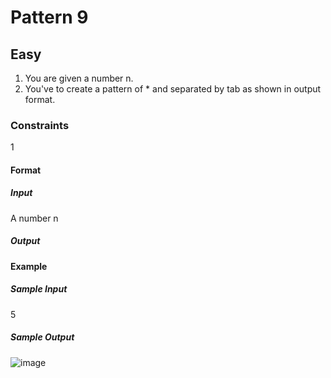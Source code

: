 <h1> Pattern 9 </h1>

<h2> Easy </h2>

1. You are given a number n.
2. You've to create a pattern of * and separated by tab as shown in output format.

<h3> Constraints </h3>

1 

<h4> Format </h4>

<h5> Input </h5>

A number n

<h5> Output </h5>


<h4> Example </h4>

<h5> Sample Input </h5>

5

<h5> Sample Output </h5>

![image](https://user-images.githubusercontent.com/81521655/142459584-1526402e-e8f9-444b-89ee-6556fb1257e9.png)
